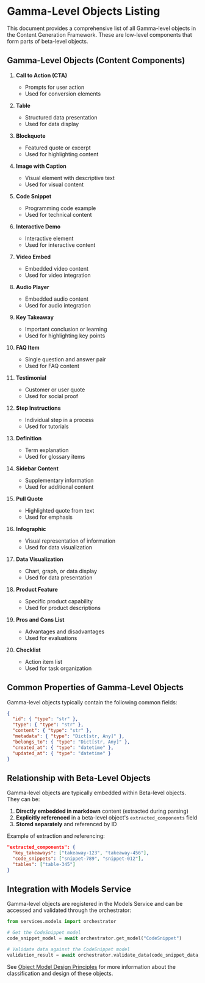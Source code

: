 # Gamma-Level Objects Listing

This document provides a comprehensive list of all Gamma-level objects in the Content Generation Framework. These are low-level components that form parts of beta-level objects.

## Gamma-Level Objects (Content Components)

1. **Call to Action (CTA)**
   - Prompts for user action
   - Used for conversion elements

2. **Table**
   - Structured data presentation
   - Used for data display

3. **Blockquote**
   - Featured quote or excerpt
   - Used for highlighting content

4. **Image with Caption**
   - Visual element with descriptive text
   - Used for visual content

5. **Code Snippet**
   - Programming code example
   - Used for technical content

6. **Interactive Demo**
   - Interactive element
   - Used for interactive content

7. **Video Embed**
   - Embedded video content
   - Used for video integration

8. **Audio Player**
   - Embedded audio content
   - Used for audio integration

9. **Key Takeaway**
   - Important conclusion or learning
   - Used for highlighting key points

10. **FAQ Item**
    - Single question and answer pair
    - Used for FAQ content

11. **Testimonial**
    - Customer or user quote
    - Used for social proof

12. **Step Instructions**
    - Individual step in a process
    - Used for tutorials

13. **Definition**
    - Term explanation
    - Used for glossary items

14. **Sidebar Content**
    - Supplementary information
    - Used for additional content

15. **Pull Quote**
    - Highlighted quote from text
    - Used for emphasis

16. **Infographic**
    - Visual representation of information
    - Used for data visualization

17. **Data Visualization**
    - Chart, graph, or data display
    - Used for data presentation

18. **Product Feature**
    - Specific product capability
    - Used for product descriptions

19. **Pros and Cons List**
    - Advantages and disadvantages
    - Used for evaluations

20. **Checklist**
    - Action item list
    - Used for task organization

## Common Properties of Gamma-Level Objects

Gamma-level objects typically contain the following common fields:

```json
{
  "id": { "type": "str" },
  "type": { "type": "str" },
  "content": { "type": "str" },
  "metadata": { "type": "Dict[str, Any]" },
  "belongs_to": { "type": "Dict[str, Any]" },
  "created_at": { "type": "datetime" },
  "updated_at": { "type": "datetime" }
}
```

## Relationship with Beta-Level Objects

Gamma-level objects are typically embedded within Beta-level objects. They can be:

1. **Directly embedded in markdown** content (extracted during parsing)
2. **Explicitly referenced** in a beta-level object's `extracted_components` field
3. **Stored separately** and referenced by ID

Example of extraction and referencing:

```json
"extracted_components": {
  "key_takeaways": ["takeaway-123", "takeaway-456"],
  "code_snippets": ["snippet-789", "snippet-012"],
  "tables": ["table-345"]
}
```

## Integration with Models Service

Gamma-level objects are registered in the Models Service and can be accessed and validated through the orchestrator:

```python
from services.models import orchestrator

# Get the CodeSnippet model
code_snippet_model = await orchestrator.get_model("CodeSnippet")

# Validate data against the CodeSnippet model
validation_result = await orchestrator.validate_data(code_snippet_data, "CodeSnippet")
```

See [Object Model Design Principles](01_Object_Model_Design_Principles.md) for more information about the classification and design of these objects. 